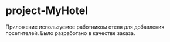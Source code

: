 # project-MyHotel
Приложение используемое работником отеля для добавления посетителей. Было разработано в качестве заказа.
